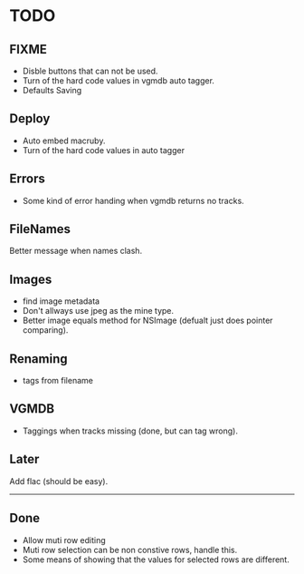 TODO
====

FIXME
-----
* Disble buttons that can not be used.
* Turn of the hard code values in vgmdb auto tagger.
* Defaults Saving 

Deploy
-------
* Auto embed macruby.
* Turn of the hard code values in auto tagger

Errors
------
* Some kind of error handing when vgmdb returns no tracks.

FileNames
---------
Better message when names clash.

Images
-------
* find image metadata
* Don't allways use jpeg as the mine type.
* Better image equals method for NSImage (defualt just does pointer comparing).

Renaming
--------
* tags from filename

VGMDB
-----
* Taggings when tracks missing (done, but can tag wrong).

Later
-----
Add flac (should be easy).

----
Done
----
* Allow muti row editing
* Muti row selection can be non constive rows, handle this.
* Some means of showing that the values for selected rows are different.
